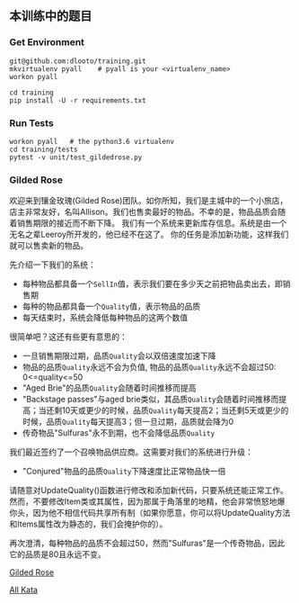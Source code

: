 ## 本训练中的题目

### Get Environment
```
git@github.com:dlooto/training.git
mkvirtualenv pyall    # pyall is your <virtualenv_name>
workon pyall

cd training
pip install -U -r requirements.txt
```

### Run Tests
```
workon pyall   # the python3.6 virtualenv
cd training/tests
pytest -v unit/test_gildedrose.py 

```

### Gilded Rose
欢迎来到镶金玫瑰(Gilded Rose)团队。如你所知，我们是主城中的一个小旅店，店主非常友好，名叫Allison。我们也售卖最好的物品。不幸的是，物品品质会随着销售期限的接近而不断下降。
我们有一个系统来更新库存信息。系统是由一个无名之辈Leeroy所开发的，他已经不在这了。
你的任务是添加新功能，这样我们就可以售卖新的物品。

先介绍一下我们的系统：

- 每种物品都具备一个`SellIn`值，表示我们要在多少天之前把物品卖出去，即销售期
- 每种的物品都具备一个`Quality`值，表示物品的品质
- 每天结束时，系统会降低每种物品的这两个数值

很简单吧？这还有些更有意思的：

- 一旦销售期限过期，品质`Quality`会以双倍速度加速下降
- 物品的品质`Quality`永远不会为负值, 物品的品质`Quality`永远不会超过50: 0<=quality<=50
- "Aged Brie"的品质`Quality`会随着时间推移而提高
- "Backstage passes"与aged brie类似，其品质`Quality`会随着时间推移而提高；当还剩10天或更少的时候，品质`Quality`每天提高2；当还剩5天或更少的时候，品质`Quality`每天提高3；但一旦过期，品质就会降为0
- 传奇物品"Sulfuras"永不到期，也不会降低品质`Quality`


我们最近签约了一个召唤物品供应商。这需要对我们的系统进行升级：

- "Conjured"物品的品质`Quality`下降速度比正常物品快一倍

请随意对UpdateQuality()函数进行修改和添加新代码，只要系统还能正常工作。然而，不要修改Item类或其属性，因为那属于角落里的地精，他会非常愤怒地爆你头，因为他不相信代码共享所有制（如果你愿意，你可以将UpdateQuality方法和Items属性改为静态的，我们会掩护你的）。

再次澄清，每种物品的品质不会超过50，然而"Sulfuras"是一个传奇物品，因此它的品质是80且永远不变。

[Gilded Rose](https://github.com/emilybache/GildedRose-Refactoring-Kata/blob/master/GildedRoseRequirements_zh.txt)


[All Kata](http://codingdojo.org/kata/)
